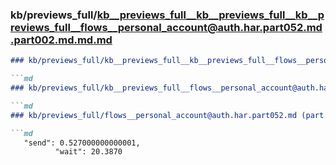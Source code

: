 ### kb/previews_full/kb__previews_full__kb__previews_full__kb__previews_full__flows__personal_account@auth.har.part052.md.part002.md.md.md

```md
### kb/previews_full/kb__previews_full__kb__previews_full__flows__personal_account@auth.har.part052.md.part002.md.md

```md
### kb/previews_full/kb__previews_full__flows__personal_account@auth.har.part052.md.part002.md

```md
### kb/previews_full/flows__personal_account@auth.har.part052.md (part 002)

```md
   "send": 0.527000000000001,
          "wait": 20.3870
```

```

```

```

```
